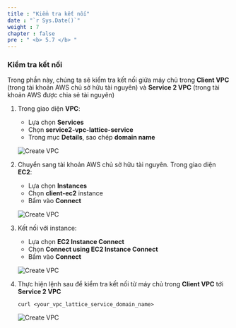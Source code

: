 ```yaml
---
title : "Kiểm tra kết nối"
date : "`r Sys.Date()`"
weight : 7
chapter : false
pre : " <b> 5.7 </b> "
---
```


### Kiểm tra kết nối

Trong phần này, chúng ta sẽ kiểm tra kết nối giữa máy chủ trong **Client VPC** (trong tài khoản AWS chủ sở hữu tài nguyên) và **Service 2 VPC** (trong tài khoản AWS được chia sẻ tài nguyên)

1. Trong giao diện **VPC**:
    - Lựa chọn **Services**
    - Chọn **service2-vpc-lattice-service**
    - Trong mục **Details**, sao chép **domain name**

    ![Create VPC](/images/5/5.7-testconnection/0001-testconnection.PNG?featherlight=false&width=90pc)

2. Chuyển sang tài khoản AWS chủ sở hữu tài nguyên. Trong giao diện **EC2**:
    - Lựa chọn **Instances**
    - Chọn **client-ec2** instance
    - Bấm vào **Connect**

    ![Create VPC](/images/5/5.7-testconnection/0002-testconnection.PNG?featherlight=false&width=90pc)

3. Kết nối với instance:
    - Lựa chọn **EC2 Instance Connect**
    - Chọn **Connect using EC2 Instance Connect**
    - Bấm vào **Connect**

    ![Create VPC](/images/5/5.7-testconnection/0003-testconnection.PNG?featherlight=false&width=70pc)

4. Thực hiện lệnh sau để kiểm tra kết nối từ máy chủ trong **Client VPC** tới **Service 2 VPC**
    ```
    curl <your_vpc_lattice_service_domain_name>
    ```

    ![Create VPC](/images/5/5.7-testconnection/0004-testconnection.PNG?featherlight=false&width=90pc)